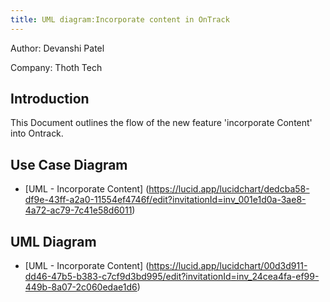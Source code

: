 ```yaml
---
title: UML diagram:Incorporate content in OnTrack
---
```


Author: Devanshi Patel

Company: Thoth Tech

## Introduction

This Document outlines the flow of the new feature 'incorporate Content' into Ontrack.

## Use Case Diagram

- [UML - Incorporate Content] (<https://lucid.app/lucidchart/dedcba58-df9e-43ff-a2a0-11554ef4746f/edit?invitationId=inv_001e1d0a-3ae8-4a72-ac79-7c41e58d6011>)

## UML Diagram

- [UML - Incorporate Content] (<https://lucid.app/lucidchart/00d3d911-dd46-47b5-b383-c7cf9d3bd995/edit?invitationId=inv_24cea4fa-ef99-449b-8a07-2c060edae1d6>)
